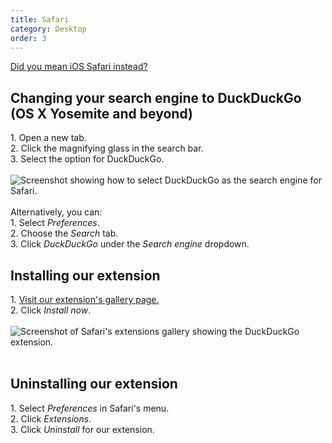 ```yaml
---
title: Safari
category: Desktop
order: 3
---
```

<html><body><a class="button" href="https://duck.co/help/mobile/safari-ios" id="safari-button">&#xD;
            <i class="icon-mobile-phone"></i>&#xD;
            Did you mean iOS Safari instead?&#xD;
        </a>&#xD;
        <p>&#xD;
            </p><h2>Changing your search engine to DuckDuckGo (OS X Yosemite and beyond)</h2>&#xD;
            <p>&#xD;
                1. Open a new tab.&#xD;
                <br> &#xD;
                2. Click the magnifying glass in the search bar.&#xD;
                <br> &#xD;
                3. Select the option for DuckDuckGo.&#xD;
                <br><br><img alt="Screenshot showing how to select DuckDuckGo as the search engine for Safari." src="/edition-jekyll-template/images/c614041fd7b154cd1633472476b23a18.png"><br><br>&#xD;
                Alternatively, you can:&#xD;
                <br>&#xD;
                1. Select <em>Preferences</em>.&#xD;
                <br>&#xD;
                2. Choose the <em>Search</em> tab.&#xD;
                <br>&#xD;
                3. Click <em>DuckDuckGo</em> under the <em>Search engine</em> dropdown.&#xD;
            </p>&#xD;
        &#xD;
        <p>&#xD;
            </p><h2>Installing our extension</h2>&#xD;
            <p>&#xD;
                1. <a href="https://safari-extensions.apple.com/details/?id=com.duckduckgo.safari-HKE973VLUW">Visit our extension's gallery page.</a>&#xD;
                <br>               &#xD;
                2. Click <em>Install now</em>.&#xD;
                <br><br><img alt="Screenshot of Safari's extensions gallery showing the DuckDuckGo extension." src="/edition-jekyll-template/images/13f52d6ed7bb7ae14a9697f9c2d732e7.png"><br><br></p>&#xD;
        &#xD;
        <p>&#xD;
            </p><h2 id="uninstall">Uninstalling our extension</h2>&#xD;
            <p>&#xD;
                1. Select <em>Preferences</em> in Safari's menu.&#xD;
                <br>&#xD;
                2. Click <em>Extensions</em>.&#xD;
                <br>&#xD;
                3. Click <em>Uninstall</em> for our extension.&#xD;
                <br></p>&#xD;
        &#xD;
&#xD;
<style type="text/css">&#xD;
#safari-button {&#xD;
    margin-top: 16px;&#xD;
}&#xD;
.icon-mobile-phone {&#xD;
    font-size: 20px !important;&#xD;
    margin-right: 5px;&#xD;
}&#xD;
</style></body></html>